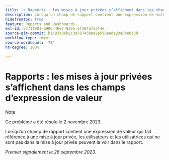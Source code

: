 ```yaml
---
title: '« Rapports : les mises à jour privées s’affichent dans les champs d’expression de valeur »'
description: Lorsqu’un champ de rapport contient une expression de valeur qui fait référence à une mise à jour privée, les utilisateurs et les utilisatrices qui ne sont pas dans la mise à jour privée peuvent la voir dans le rapport.
hidefromtoc: true
feature: Reports and Dashboards
exl-id: 5771f981-a98d-46e7-8265-af104a7aaf4e
source-git-commit: b1c93c06b2c3a787438aa2a598aada93a04e0c38
workflow-type: tm+mt
source-wordcount: '78'
ht-degree: 100%

---
```


# Rapports : les mises à jour privées s’affichent dans les champs d’expression de valeur

>[!NOTE]
>
>Ce problème a été résolu le 2 novembre 2023.

Lorsqu’un champ de rapport contient une expression de valeur qui fait référence à une mise à jour privée, les utilisateurs et les utilisatrices qui ne sont pas dans la mise à jour privée peuvent la voir dans le rapport.

_Premier signalement le 26 septembre 2023._
